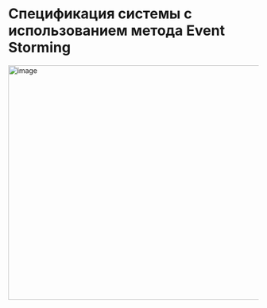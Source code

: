 # Спецификация системы с использованием метода Event Storming
<img width="4096" height="473" alt="image" src="https://github.com/user-attachments/assets/94dcc055-8138-4c1d-ab20-6f8827a73334" />
